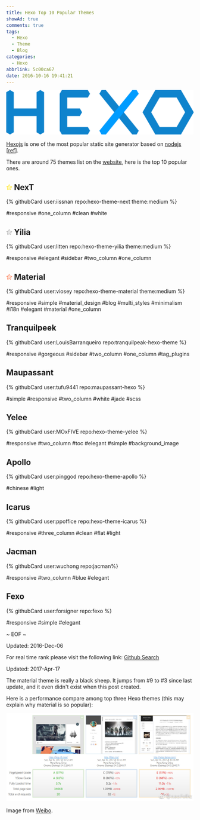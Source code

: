 ```yaml
---
title: Hexo Top 10 Popular Themes
showAd: true
comments: true
tags:
  - Hexo
  - Theme
  - Blog
categories:
  - Hexo
abbrlink: 5c00ca67
date: 2016-10-16 19:41:21
---
```


![](\img\hexo-logo.png)

[Hexojs](https://hexo.io/) is one of the most popular static site generator based on [nodejs](https://nodejs.org/en/) [[ref](https://www.staticgen.com/)].

There are around 75 themes list on the [website](https://hexo.io/themes/), here is the top 10 popular ones. 

<!-- more -->

##  <img class="nofancybox" src="/img/top1.png" style="display: inline; border-style: none;"> NexT

{% githubCard user:iissnan repo:hexo-theme-next theme:medium %}

#responsive  #one_column  #clean  #white

## <img class="nofancybox" src="/img/top2.png" style="display: inline; border-style: none;"> Yilia 

{% githubCard user:litten repo:hexo-theme-yilia theme:medium %}

#responsive  #elegant  #sidebar  #two_column  #one_column

## <img class="nofancybox" src="/img/top3.png" style="display: inline; border-style: none;"> Material

{% githubCard user:viosey repo:hexo-theme-material theme:medium %}

#responsive  #simple  #material_design  #blog  #multi_styles  #minimalism  #i18n  #elegant  #material  #one_column

## Tranquilpeek

{% githubCard user:LouisBarranqueiro repo:tranquilpeak-hexo-theme %}

#responsive  #gorgeous  #sidebar  #two_column  #one_column  #tag_plugins

## Maupassant

{% githubCard user:tufu9441 repo:maupassant-hexo %}

#simple  #responsive  #two_column  #white  #jade  #scss

## Yelee 

{% githubCard user:MOxFIVE repo:hexo-theme-yelee %}

#responsive  #two_column  #toc  #elegant  #simple  #background_image

## Apollo 

{% githubCard user:pinggod repo:hexo-theme-apollo %}

#chinese  #light

## Icarus 

{% githubCard user:ppoffice repo:hexo-theme-icarus %}

#responsive  #three_column  #clean  #flat  #light

## Jacman

{% githubCard user:wuchong repo:jacman%} 

#responsive  #two_column  #blue  #elegant

## Fexo 

{% githubCard user:forsigner repo:fexo %}

#responsive #simple #elegant

~ EOF ~

Updated: 2016-Dec-06

For real time rank please visit the following link: [Github Search](https://github.com/search?o=desc&q=hexo-theme&s=stars&type=Repositories&utf8=%E2%9C%93)

Updated: 2017-Apr-17

The material theme is really a black sheep. It jumps from #9 to #3 since last update, and it even didn't exist when this post created.

Here is a performance compare among top three Hexo themes (this may explain why material is so popular):

![Material NexT Yilia Performance](/img/top-theme-compare.jpg)

Image from [Weibo](http://weibo.com/645030234?refer_flag=1005055010_&is_hot=1).